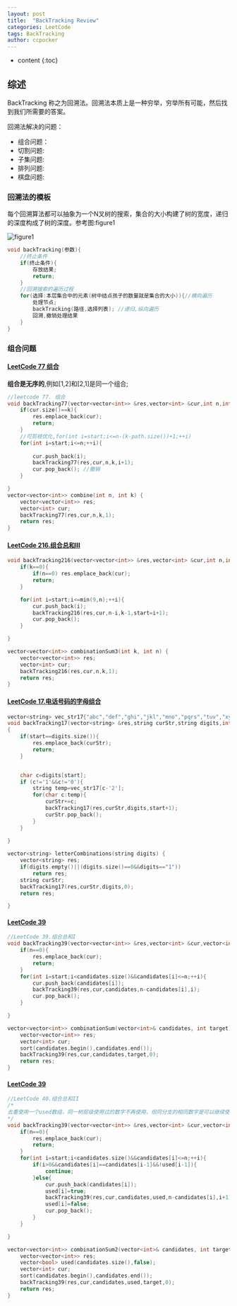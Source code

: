 ```yaml
---
layout: post
title:  "BackTracking Review"
categories: LeetCode
tags: BackTracking
author: ccpocker
---
```


* content
{:toc}

## 综述
BackTracking 称之为回溯法。回溯法本质上是一种穷举，穷举所有可能，然后找到我们所需要的答案。

回溯法解决的问题：

- 组合问题：
- 切割问题:
- 子集问题:
- 排列问题:
- 棋盘问题:


### 回溯法的模板
每个回溯算法都可以抽象为一个N叉树的搜索，集合的大小构建了树的宽度，递归的深度构成了树的深度。参考图:figure1

![figure1](https://camo.githubusercontent.com/f65ca647f31913496481cd1aff144040bd7ee4f6bc30accd370bc78b4b265d13/68747470733a2f2f696d672d626c6f672e6373646e696d672e636e2f32303231303133303137333633313137342e706e67)

```cpp
void backTracking(参数){
    //终止条件
    if(终止条件){
        存放结果;
        return;
    }
    //回溯搜索的遍历过程
    for(选择:本层集合中的元素(树中结点孩子的数量就是集合的大小)){//横向遍历
        处理节点;
        backTracking(路径,选择列表); //递归,纵向遍历
        回溯,撤销处理结果
    }
}
```



### 组合问题

#### [LeetCode 77 组合](https://leetcode-cn.com/problems/combinations/)

**组合是无序的**,例如[1,2]和[2,1]是同一个组合;

```cpp
//leetcode 77. 组合
void backTracking77(vector<vector<int>> &res,vector<int> &cur,int n,int k,int start){
    if(cur.size()==k){
        res.emplace_back(cur);
        return;
    }
    //可剪枝优化,for(int i=start;i<=n-(k-path.size())+1;++i)
    for(int i=start;i<=n;++i){ 
        
        cur.push_back(i);
        backTracking77(res,cur,n,k,i+1);
        cur.pop_back(); //撤销
    }

}
vector<vector<int>> combine(int n, int k) {
    vector<vector<int>> res;
    vector<int> cur;
    backTracking77(res,cur,n,k,1);
    return res;
}
```


#### [LeetCode 216.组合总和Ⅲ](https://leetcode-cn.com/problems/combination-sum-iii/)

```cpp
void backTracking216(vector<vector<int>> &res,vector<int> &cur,int n,int k,int start){
    if(k==0){
        if(n==0) res.emplace_back(cur);
        return;
    }

    for(int i=start;i<=min(9,n);++i){
        cur.push_back(i);
        backTracking216(res,cur,n-i,k-1,start=i+1);
        cur.pop_back();
    }

}

vector<vector<int>> combinationSum3(int k, int n) {
    vector<vector<int>> res;
    vector<int> cur;
    backTracking216(res,cur,n,k,1);
    return res;
}

```

#### [LeetCode 17.电话号码的字母组合](https://leetcode-cn.com/problems/letter-combinations-of-a-phone-number/submissions/)

```cpp
vector<string> vec_str17{"abc","def","ghi","jkl","mno","pqrs","tuv","xyz"};
void backTracking17(vector<string> &res,string curStr,string digits,int start)
{
    if(start==digits.size()){
        res.emplace_back(curStr);
        return;
    }


    char c=digits[start];
    if (c!='1'&&c!='0'){
        string temp=vec_str17[c-'2'];
        for(char c:temp){
            curStr+=c;
            backTracking17(res,curStr,digits,start+1);
            curStr.pop_back();
        }
    }
    
}

vector<string> letterCombinations(string digits) {
    vector<string> res;
    if(digits.empty()||(digits.size()==0&&digits=="1"))
        return res;
    string curStr;
    backTracking17(res,curStr,digits,0);
    return res;

}

```

#### [LeetCode 39](https://leetcode-cn.com/problems/combination-sum-i/)
```cpp
//LeetCode 39.组合总和I
void backTracking39(vector<vector<int>> &res,vector<int> &cur,vector<int> &candidates,int n,int start){
    if(n==0){
        res.emplace_back(cur);
        return;
    }
    for(int i=start;i<candidates.size()&&candidates[i]<=n;++i){
        cur.push_back(candidates[i]);
        backTracking39(res,cur,candidates,n-candidates[i],i);
        cur.pop_back();
    }

}

vector<vector<int>> combinationSum(vector<int>& candidates, int target){
    vector<vector<int>> res;
    vector<int> cur;
    sort(candidates.begin(),candidates.end());
    backTracking39(res,cur,candidates,target,0);
    return res;
}

```
#### [LeetCode 39](https://leetcode-cn.com/problems/combination-sum-i/) 
```cpp
//LeetCode 40.组合总和II
/*
去重使用一个used数组，同一树层级使用过的数字不再使用，但同分支的相同数字是可以继续使用的。
*/
void backTracking39(vector<vector<int>> &res,vector<int> &cur,vector<int> &candidates,vector<bool> &used,int n,int start){
    if(n==0){
        res.emplace_back(cur);
        return;
    }
    for(int i=start;i<candidates.size()&&candidates[i]<=n;++i){
        if(i>0&&candidates[i]==candidates[i-1]&&!used[i-1]){
            continue;
        }else{
            cur.push_back(candidates[i]);
            used[i]=true;
            backTracking39(res,cur,candidates,used,n-candidates[i],i+1);
            used[i]=false;
            cur.pop_back();
        }
    }

}

vector<vector<int>> combinationSum2(vector<int>& candidates, int target){
    vector<vector<int>> res;
    vector<bool> used(candidates.size(),false);
    vector<int> cur;
    sort(candidates.begin(),candidates.end());
    backTracking39(res,cur,candidates,used,target,0);
    return res;
}
```